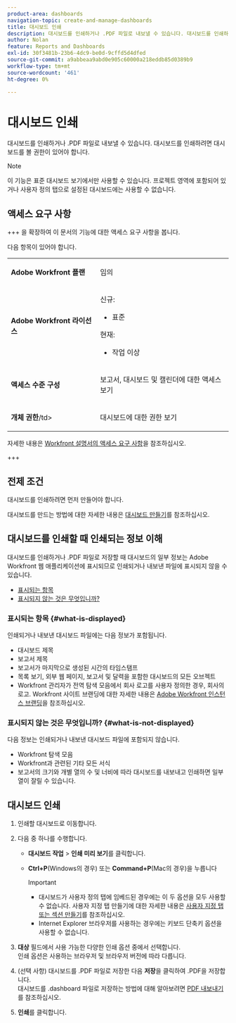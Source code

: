 ```yaml
---
product-area: dashboards
navigation-topic: create-and-manage-dashboards
title: 대시보드 인쇄
description: 대시보드를 인쇄하거나 .PDF 파일로 내보낼 수 있습니다. 대시보드를 인쇄하려면 대시보드를 볼 권한이 있어야 합니다.
author: Nolan
feature: Reports and Dashboards
exl-id: 30f3481b-23b6-4dc9-be0d-9cffd5d4dfed
source-git-commit: a9abbeaa9abd0e905c60000a218eddb85d0389b9
workflow-type: tm+mt
source-wordcount: '461'
ht-degree: 0%

---
```


# 대시보드 인쇄

<!-- Audited: 1/2025 -->

대시보드를 인쇄하거나 .PDF 파일로 내보낼 수 있습니다. 대시보드를 인쇄하려면 대시보드를 볼 권한이 있어야 합니다.

>[!NOTE]
>
>이 기능은 표준 대시보드 보기에서만 사용할 수 있습니다. 프로젝트 영역에 포함되어 있거나 사용자 정의 탭으로 설정된 대시보드에는 사용할 수 없습니다.

## 액세스 요구 사항

+++ 을 확장하여 이 문서의 기능에 대한 액세스 요구 사항을 봅니다.

다음 항목이 있어야 합니다.

<table style="table-layout:auto"> 
 <col> 
 <col> 
 <tbody> 
  <tr> 
   <td role="rowheader"><strong>Adobe Workfront 플랜</strong></td> 
   <td> <p>임의</p> </td> 
  </tr> 
  <tr> 
   <td role="rowheader"><strong>Adobe Workfront 라이선스</strong></td> 
      <td> 
      <p>신규:</p>
         <ul>
         <li><p>표준</p></li>
         </ul>
      <p>현재:</p>
         <ul>
         <li><p>작업 이상</p></li>
         </ul>
   </td>
  </tr> 
  <tr> 
   <td role="rowheader"><strong>액세스 수준 구성</strong></td> 
   <td> <p>보고서, 대시보드 및 캘린더에 대한 액세스 보기</p> </td> 
  </tr> 
  <tr> 
   <td role="rowheader"><strong>개체 권한</strong>/td&gt; 
   <td> <p>대시보드에 대한 권한 보기</p> </td> 
  </tr> 
 </tbody> 
</table>

자세한 내용은 [Workfront 설명서의 액세스 요구 사항](/help/quicksilver/administration-and-setup/add-users/access-levels-and-object-permissions/access-level-requirements-in-documentation.md)을 참조하십시오.

+++

## 전제 조건

대시보드를 인쇄하려면 먼저 만들어야 합니다.

대시보드를 만드는 방법에 대한 자세한 내용은 [대시보드 만들기](../../../reports-and-dashboards/dashboards/creating-and-managing-dashboards/create-dashboard.md)를 참조하십시오.

## 대시보드를 인쇄할 때 인쇄되는 정보 이해

대시보드를 인쇄하거나 .PDF 파일로 저장할 때 대시보드의 일부 정보는 Adobe Workfront 웹 애플리케이션에 표시되므로 인쇄되거나 내보낸 파일에 표시되지 않을 수 있습니다.

* [표시되는 항목](#what-is-displayed)
* [표시되지 않는 것은 무엇입니까?](#what-is-not-displayed)

### 표시되는 항목 {#what-is-displayed}

인쇄되거나 내보낸 대시보드 파일에는 다음 정보가 포함됩니다.

* 대시보드 제목
* 보고서 제목
* 보고서가 마지막으로 생성된 시간의 타임스탬프
* 목록 보기, 외부 웹 페이지, 보고서 및 달력을 포함한 대시보드의 모든 오브젝트
* Workfront 관리자가 전역 탐색 모음에서 회사 로고를 사용자 정의한 경우, 회사의 로고. Workfront 사이트 브랜딩에 대한 자세한 내용은 [Adobe Workfront 인스턴스 브랜딩](../../../administration-and-setup/customize-workfront/brand-workfront/brand-your-workfront-instance.md)을 참조하십시오.

### 표시되지 않는 것은 무엇입니까? {#what-is-not-displayed}

다음 정보는 인쇄되거나 내보낸 대시보드 파일에 포함되지 않습니다.

* Workfront 탐색 모음
* Workfront과 관련된 기타 모든 서식
* 보고서의 크기와 개별 열의 수 및 너비에 따라 대시보드를 내보내고 인쇄하면 일부 열이 잘릴 수 있습니다.

## 대시보드 인쇄

1. 인쇄할 대시보드로 이동합니다.
1. 다음 중 하나를 수행합니다.

   * **대시보드 작업** > **인쇄 미리 보기**&#x200B;를 클릭합니다.

   * **Ctrl+P**(Windows의 경우) 또는 **Command+P**(Mac의 경우)을 누릅니다

     >[!IMPORTANT]
     >
     >* 대시보드가 사용자 정의 탭에 임베드된 경우에는 이 두 옵션을 모두 사용할 수 없습니다. 사용자 지정 탭 만들기에 대한 자세한 내용은 [사용자 지정 탭 또는 섹션 만들기](../../../workfront-basics/manage-your-account-and-profile/configuring-your-user-profile/create-custom-tabs.md)를 참조하십시오.
     >* Internet Explorer 브라우저를 사용하는 경우에는 키보드 단축키 옵션을 사용할 수 없습니다.

1. **대상** 필드에서 사용 가능한 다양한 인쇄 옵션 중에서 선택합니다.\
   인쇄 옵션은 사용하는 브라우저 및 브라우저 버전에 따라 다릅니다.

1. (선택 사항) 대시보드를 .PDF 파일로 저장한 다음 **저장**&#x200B;을 클릭하여 .PDF을 저장합니다.\
   대시보드를 .dashboard 파일로 저장하는 방법에 대해 알아보려면 [PDF 내보내기](../../../reports-and-dashboards/dashboards/creating-and-managing-dashboards/export-dashboard.md)를 참조하십시오.

1. **인쇄**&#x200B;를 클릭합니다.
